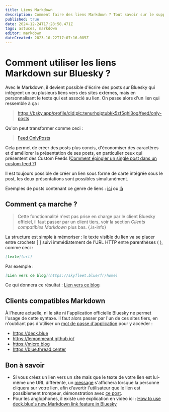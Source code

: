 ```yaml
---
title: Liens Markdown
description: Comment faire des liens Markdown ? Tout savoir sur le support du Markdown sur Bluesky
published: true
date: 2024-12-24T17:28:58.471Z
tags: astuces, markdown
editor: markdown
dateCreated: 2023-10-22T17:07:16.085Z
---
```


# Comment utiliser les liens Markdown sur Bluesky ?

Avec le Markdown, il devient possible d'écrire des posts sur Bluesky qui intègrent un ou plusieurs liens vers des sites externes, mais en personnalisant le texte qui est associé au lien. On passe alors d'un lien qui ressemble à ça :

> https://bsky.app/profile/did:plc:tenurhgjptubkk5zf5qhi3og/feed/only-posts

Qu'on peut transformer comme ceci :

> [Feed OnlyPosts](https://bsky.app/profile/did:plc:tenurhgjptubkk5zf5qhi3og/feed/only-posts)

Cela permet de créer des posts plus concis, d'économiser des caractères et d'améliorer la présentation de ses posts, en particulier ceux qui présentent des Custom Feeds ([Comment épingler un single post dans un custom feed ?](https://blog.skyfleet.blue/2023/09/01/comment-pingler-un.html))

Il est toujours possible de créer un lien sous forme de carte intégrée sous le post, les deux présentations sont possibles simultanément.

Exemples de posts contenant ce genre de liens : [ici](https://bsky.app/profile/rmendes.net/post/3kcbklwx5ra2f) ou [là](https://bsky.app/profile/rmendes.net/post/3kaunyqkcqr2f)

## Comment ça marche ? 

> Cette fonctionnalité n'est pas prise en charge par le client Bluesky officiel, il faut passer par un client tiers, voir la section *Clients compatibles Markdown* plus bas.
{.is-info}

La structure est simple à mémoriser : le texte visible du lien va se placer entre crochets [ ] suivi immédiatement de l'URL HTTP entre parenthèses ( ), comme ceci :

```markdown
[texte](url)
```
Par exemple : 

```markdown
[Lien vers ce blog](https://skyfleet.blue/fr/home)
```

Ce qui donnera ce résultat : [Lien vers ce blog](https://skyfleet.blue/fr/home)

## Clients compatibles Markdown

À l'heure actuelle, ni le site ni l'application officielle Bluesky ne permet l'usage de cette syntaxe. Il faut alors passer par l'un de ces sites tiers, en n'oubliant pas d'utiliser un [mot de passe d'application](./app-passwords) pour y accéder :

- https://deck.blue
- https://lemonmeant.github.io/
- https://micro.blog
- https://blue.thread.center

## Bon à savoir

- Si vous créez un lien vers un site mais que le texte de votre lien est lui-même une URL différente, un [message](https://github.com/bluesky-social/social-app/pull/1573) s'affichera lorsque la personne cliquera sur votre lien, afin d'avertir l'utilisateur que le lien est possiblement trompeur, démonstration avec [ce post](https://bsky.app/profile/fenarinarsa.com/post/3kawkar7qk72s).
- Pour les anglophones, il existe une explication en vidéo ici : [How to use deck.blue's new Markdown link feature in Bluesky](https://www.youtube.com/watch?v=K2JPpSAyBqw)
